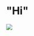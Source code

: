 <DOCTYPE html> 

<html> 
  <head>
  <title>HI CHAT ME HAHAHA</title>
  <script type="text/javascript">
  alert("hi wyola")
  alert(" i just wanted to let you know")
  alert(" that i find you attractive and cute.")
  alert(" i have to admit, i cant stop thinking about you") 
  alert( "pero i also like your flaws, your imperfection, your personality, your vibe, your style, your worst and most of all your smile")
  alert( " but no pressure!! you dont need to reciprocate my feelings for you, siguro i jusy need to get this out of my head lng for my peace of mind hahaha ikw be e cute2 tpos gwapa pa 🙄")
    </script>
  </head>
  <body> 
  <h1
  stlye="color: blue;"> "Hi" </h1>
  <img
  src="content://media/external/downloads/1000011846"
  >

    
  </body>
